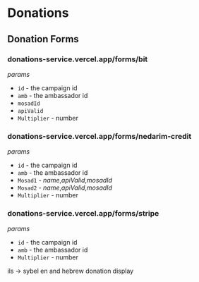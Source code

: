 # Donations


## Donation Forms

### donations-service.vercel.app/forms/bit

*params*
* `id` - the campaign id
* `amb` - the ambassador id
* `mosadId`
* `apiValid`
* `Multiplier` - number


### donations-service.vercel.app/forms/nedarim-credit

*params*
* `id` - the campaign id
* `amb` - the ambassador id
* `Mosad1` - *name*,*apiValid*,*mosadId*
* `Mosad2` - *name*,*apiValid*,*mosadId*
* `Multiplier` - number


### donations-service.vercel.app/forms/stripe

*params*
* `id` - the campaign id
* `amb` - the ambassador id
* `Multiplier` - number

ils -> sybel
en and hebrew
donation display